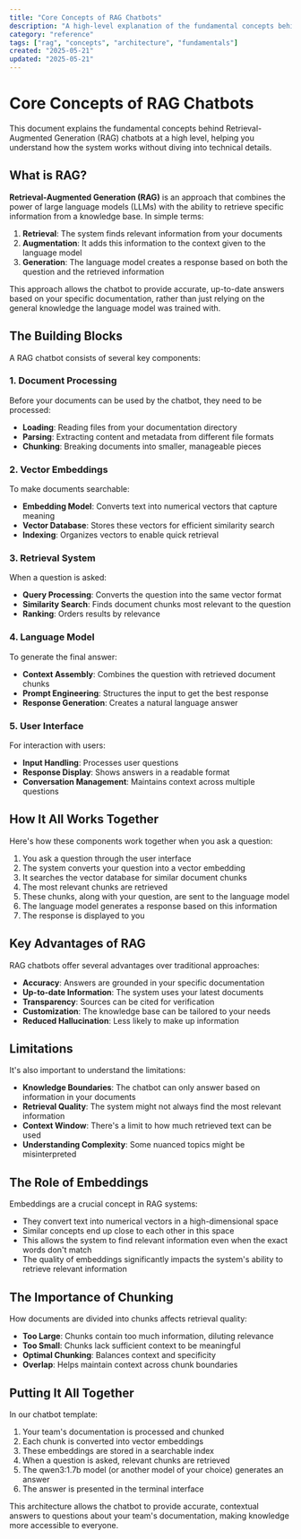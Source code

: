 ```yaml
---
title: "Core Concepts of RAG Chatbots"
description: "A high-level explanation of the fundamental concepts behind Retrieval-Augmented Generation chatbots"
category: "reference"
tags: ["rag", "concepts", "architecture", "fundamentals"]
created: "2025-05-21"
updated: "2025-05-21"
---
```


# Core Concepts of RAG Chatbots

This document explains the fundamental concepts behind Retrieval-Augmented Generation (RAG) chatbots at a high level, helping you understand how the system works without diving into technical details.

## What is RAG?

**Retrieval-Augmented Generation (RAG)** is an approach that combines the power of large language models (LLMs) with the ability to retrieve specific information from a knowledge base. In simple terms:

1. **Retrieval**: The system finds relevant information from your documents
2. **Augmentation**: It adds this information to the context given to the language model
3. **Generation**: The language model creates a response based on both the question and the retrieved information

This approach allows the chatbot to provide accurate, up-to-date answers based on your specific documentation, rather than just relying on the general knowledge the language model was trained with.

## The Building Blocks

A RAG chatbot consists of several key components:

### 1. Document Processing

Before your documents can be used by the chatbot, they need to be processed:

- **Loading**: Reading files from your documentation directory
- **Parsing**: Extracting content and metadata from different file formats
- **Chunking**: Breaking documents into smaller, manageable pieces

### 2. Vector Embeddings

To make documents searchable:

- **Embedding Model**: Converts text into numerical vectors that capture meaning
- **Vector Database**: Stores these vectors for efficient similarity search
- **Indexing**: Organizes vectors to enable quick retrieval

### 3. Retrieval System

When a question is asked:

- **Query Processing**: Converts the question into the same vector format
- **Similarity Search**: Finds document chunks most relevant to the question
- **Ranking**: Orders results by relevance

### 4. Language Model

To generate the final answer:

- **Context Assembly**: Combines the question with retrieved document chunks
- **Prompt Engineering**: Structures the input to get the best response
- **Response Generation**: Creates a natural language answer

### 5. User Interface

For interaction with users:

- **Input Handling**: Processes user questions
- **Response Display**: Shows answers in a readable format
- **Conversation Management**: Maintains context across multiple questions

## How It All Works Together

Here's how these components work together when you ask a question:

1. You ask a question through the user interface
2. The system converts your question into a vector embedding
3. It searches the vector database for similar document chunks
4. The most relevant chunks are retrieved
5. These chunks, along with your question, are sent to the language model
6. The language model generates a response based on this information
7. The response is displayed to you

## Key Advantages of RAG

RAG chatbots offer several advantages over traditional approaches:

- **Accuracy**: Answers are grounded in your specific documentation
- **Up-to-date Information**: The system uses your latest documents
- **Transparency**: Sources can be cited for verification
- **Customization**: The knowledge base can be tailored to your needs
- **Reduced Hallucination**: Less likely to make up information

## Limitations

It's also important to understand the limitations:

- **Knowledge Boundaries**: The chatbot can only answer based on information in your documents
- **Retrieval Quality**: The system might not always find the most relevant information
- **Context Window**: There's a limit to how much retrieved text can be used
- **Understanding Complexity**: Some nuanced topics might be misinterpreted

## The Role of Embeddings

Embeddings are a crucial concept in RAG systems:

- They convert text into numerical vectors in a high-dimensional space
- Similar concepts end up close to each other in this space
- This allows the system to find relevant information even when the exact words don't match
- The quality of embeddings significantly impacts the system's ability to retrieve relevant information

## The Importance of Chunking

How documents are divided into chunks affects retrieval quality:

- **Too Large**: Chunks contain too much information, diluting relevance
- **Too Small**: Chunks lack sufficient context to be meaningful
- **Optimal Chunking**: Balances context and specificity
- **Overlap**: Helps maintain context across chunk boundaries

## Putting It All Together

In our chatbot template:

1. Your team's documentation is processed and chunked
2. Each chunk is converted into vector embeddings
3. These embeddings are stored in a searchable index
4. When a question is asked, relevant chunks are retrieved
5. The qwen3:1.7b model (or another model of your choice) generates an answer
6. The answer is presented in the terminal interface

This architecture allows the chatbot to provide accurate, contextual answers to questions about your team's documentation, making knowledge more accessible to everyone.
